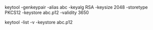 keytool -genkeypair -alias abc -keyalg RSA -keysize 2048 -storetype PKCS12 -keystore abc.p12 -validity 3650

keytool -list  -v -keystore abc.p12
